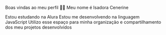 
Boas vindas ao meu perfil 💙💙
Meu nome é Isadora Cenerine

Estou estudando na Alura
Estou me desenvolvendo na linguagem JavaScript
Utilizo esse espaço para minha organização e compartilhamento dos meu projetos desenvolvidos 

<!---
isadoralinda12/isadoralinda12 is a ✨ special ✨ repository because its `README.md` (this file) appears on your GitHub profile.
You can click the Preview link to take a look at your changes.

 ![](https://media1.tenor.com/m/enMwAILCfnkAAAAC/mr-bean-brows.gif)
